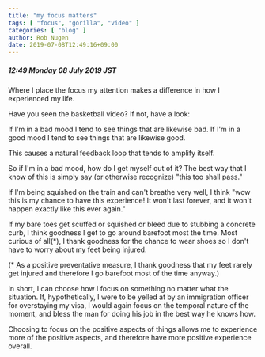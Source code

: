 ```yaml
---
title: "my focus matters"
tags: [ "focus", "gorilla", "video" ]
categories: [ "blog" ]
author: Rob Nugen
date: 2019-07-08T12:49:16+09:00
---
```


##### 12:49 Monday 08 July 2019 JST

Where I place the focus my attention makes a difference in how I
experienced my life.

Have you seen the basketball video?  If not, have a look:

If I'm in a bad mood I tend to see things that are likewise bad.  If I'm
in a good mood I tend to see things that are likewise good.

This causes a natural feedback loop that tends to amplify itself.

So if I'm in a bad mood, how do I get myself out of it?  The best way
that I know of this is simply say (or otherwise recognize) "this too
shall pass."

If I'm being squished on the train and can't breathe very well, I
think "wow this is my chance to have this experience!  It won't last
forever, and it won't happen exactly like this ever again."

If my bare toes get scuffed or squished or bleed due to stubbing a
concrete curb, I think goodness I get to go around barefoot most the
time.  Most curious of all(*), I thank goodness for the chance to wear
shoes so I don't have to worry about my feet being injured.

(* As a positive preventative measure, I thank goodness that my feet
rarely get injured and therefore I go barefoot most of the time
anyway.)

In short, I can choose how I focus on something no matter what the
situation.  If, hypothetically, I were to be yelled at by an
immigration officer for overstaying my visa, I would again focus on
the temporal nature of the moment, and bless the man for doing his
job in the best way he knows how.

Choosing to focus on the positive aspects of things allows me to
experience more of the positive aspects, and therefore have more
positive experience overall.

